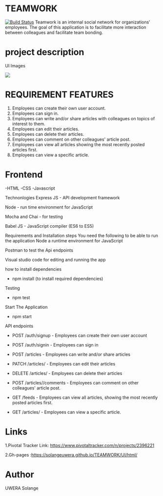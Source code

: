 # TEAMWORK

[![Build Status](https://travis-ci.org/SolangeUwera/TEAMWORK.svg?branch=develop)](https://travis-ci.org/SolangeUwera/TEAMWORK)
Teamwork is an ​internal social network for organizations’ employees. The goal of this application is to facilitate more interaction between colleagues and facilitate team bonding. 


# project description
 UI Images

<img src= "Images/github-SNP9.PNG">


# REQUIREMENT FEATURES

1. Employees can create their own user account.
2. Employees can sign in. 
3. Employees can write and/or share articles with colleagues on topics of interest to them.  
4. Employees can edit their articles.  
5. Employees can delete their articles. 
6. Employees can comment on other colleagues' article post.  
7. Employees can view all articles showing the most recently posted articles first. 
8. Employees can view a specific article. 


 # Frontend
-HTML
-CSS 
-Javascript


Technonlogies
Express JS - API development framework

Node - run time environment for JavaScript

Mocha and Chai - for testing

Babel JS - JavaScript compiler (ES6 to ES5)

Requirements and Installation steps
You need the following to be able to run the application
Node a runtime environment for JavaScript

Postman to test the Api endpoints

Visual studio code for editing and running the app

how to install dependencies

- npm install (to install required dependencies)

Testing

- npm test

Start The Application
 - npm start

API endpoints

- POST /auth/signup - Employees can create their own user account

- POST /auth/signin - Employees can sign in

- POST /articles - Employees can write and/or share articles

- PATCH /articles/<articleId> - Employees can edit their articles

- DELETE /articles/<articleId> - Employees can delete their articles

- POST /articles/<articleId>/comments - Employees can comment on other colleagues' article post.

- GET /feeds - Employees can view all articles, showing the most recently posted articles first.

- GET /articles/<articleId> - Employees can view a specific article.

# Links
1.Pivotal Tracker  Link: https://www.pivotaltracker.com/n/projects/2396221

2.Gh-pages :https://solangeuwera.github.io/TEAMWORK/UI/html/

# Author
UWERA Solange


